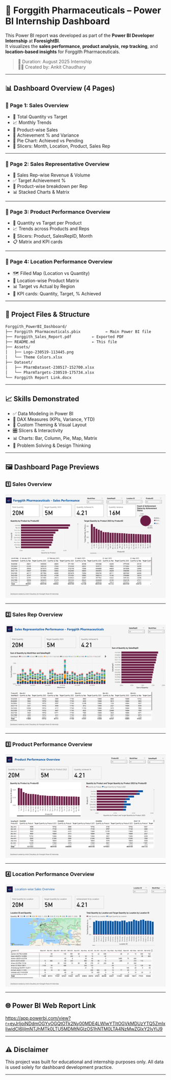 # 💊 Forggith Pharmaceuticals – Power BI Internship Dashboard

This Power BI report was developed as part of the **Power BI Developer Internship** at **ForesightBI**.  
It visualizes the **sales performance**, **product analysis**, **rep tracking**, and **location-based insights** for Forggith Pharmaceuticals.

> 📅 Duration: August 2025 Internship  
> 👨‍💻 Created by: Ankit Chaudhary

---

## 📊 Dashboard Overview (4 Pages)

### 🔹 **Page 1: Sales Overview**
- 🎯 Total Quantity vs Target
- 📈 Monthly Trends
- 🧩 Product-wise Sales
- 📌 Achievement % and Variance
- 📍 Pie Chart: Achieved vs Pending
- 📅 Slicers: Month, Location, Product, Sales Rep

---

### 🔹 **Page 2: Sales Representative Overview**
- 👤 Sales Rep-wise Revenue & Volume
- ✅ Target Achievement %
- 🔄 Product-wise breakdown per Rep
- 📊 Stacked Charts & Matrix

---

### 🔹 **Page 3: Product Performance Overview**
- 💊 Quantity vs Target per Product
- 📈 Trends across Products and Reps
- 📅 Slicers: Product, SalesRepID, Month
- 📋 Matrix and KPI cards

---

### 🔹 **Page 4: Location Performance Overview**
- 🗺️ Filled Map (Location vs Quantity)
- 🏢 Location-wise Product Matrix
- 📊 Target vs Actual by Region
- 📌 KPI cards: Quantity, Target, % Achieved

---

## 📁 Project Files & Structure

```plaintext
Forggith_PowerBI_Dashboard/
├── Forggith Pharmaceuticals.pbix           ← Main Power BI file
├── Forggith_Sales_Report.pdf         ← Exported PDF
├── README.md                         ← This file
├── Assets/
│   ├── Logo-230519-113445.png
│   └── Theme Colors.xlsx
├── Dataset/
│   ├── PharmDataset-230517-152700.xlsx
│   └── PharmTargets-230519-175734.xlsx
└── Forggith Report Link.docx

```

---

## 📈 **Skills Demonstrated**
- ✅ Data Modeling in Power BI
- 📐 DAX Measures (KPIs, Variance, YTD)
- 🎨 Custom Theming & Visual Layout
- 🎛️ Slicers & Interactivity
- 📊 Charts: Bar, Column, Pie, Map, Matrix
- 🧠 Problem Solving & Design Thinking

---

## 🖼️ **Dashboard Page Previews**

### 1️⃣ **Sales Overview**
![Sales Overview](Forggith_Pharmaceutical_Dashboard/Assets/page1-sales-overview.png)

---

### 2️⃣ **Sales Rep Overview**
![Sales Rep Overview](Forggith_Pharmaceutical_Dashboard/Assets/page2-sales-rep-overview.png)

---

### 3️⃣ **Product Performance Overview**
![Product Overview](Forggith_Pharmaceutical_Dashboard/Assets/page3-product-performance.png)

---

### 4️⃣ **Location Performance Overview**
![Location Overview](Forggith_Pharmaceutical_Dashboard/Assets/page4-location-overview.png)

---

## 🌐 **Power BI Web Report Link**
https://app.powerbi.com/view?r=eyJrIjoiNDdmOGYyOGQtOTk2Ny00MDE4LWIwYTItOGVkMDUzYTQ5ZmIxIiwidCI6IjlmNTJhMTk0LTU5MDMtNGIzOS1hNTM0LTA4NzMwZGIxY2IyYiJ9

---

## ⚠️ **Disclaimer**
This project was built for educational and internship purposes only.                                                                                            All data is used solely for dashboard development practice.

---
